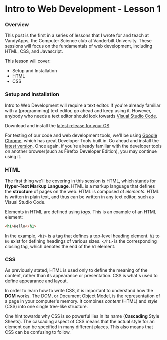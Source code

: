 # Intro to Web Development - Lesson 1
### Overview

This post is the first in a series of lessons that I wrote for and teach at VandyApps, the Computer Science club at Vanderbilt University. These sessions will focus on the fundamentals of web development, including HTML, CSS, and Javascript.

This lesson will cover:

  - Setup and Installation
  - HTML
  - CSS

### Setup and Installation

Intro to Web Development will require a text editor. If you're already familiar with a (programming) text editor, go ahead and keep using it. However, anybody who needs a text editor should look towards [Visual Studio Code](https://code.visualstudio.com/).

Download and install the [latest release for your OS](https://code.visualstudio.com/download).

For testing of our code and web development tools, we'll be using [Google Chrome](https://www.google.com/chrome/), which has great Developer Tools built in. Go ahead and install the [latest version](https://www.google.com/chrome/browser/desktop/index.html). Once again, if you're already familiar with the developer tools on another browser(such as Firefox Developer Edition), you may continue using it.

### HTML

The first thing we'll be covering in this session is HTML, which stands for **Hyper-Text Markup Language**. HTML is a markup language that defines the **structure** of pages on the web. HTML is composed of *elements*. HTML is written in plain text, and thus can be written in any text editor, such as Visual Studio Code.

Elements in HTML are defined using *tags*. This is an example of an HTML element:
```html
<h1>Hello</h1>
```

In the example, `<h1>` is a tag that defines a top-level heading element. `h1` to `h6` exist for defining headings of various sizes. `</h1>` is the corresponding closing tag, which denotes the end of the `h1` element.

### CSS

As previously stated, HTML is used only to define the meaning of the content, rather than its appearance or presentation. CSS is what's used to define appearance and layout.

In order to learn how to write CSS, it is important to understand how the **DOM** works. The DOM, or Document Object Model, is the representation of a page in your computer's memory. It combines *content* (HTML) and *style* (CSS) into one single tree-like structure.

One hint towards why CSS is so powerful lies in its name (**Cascading** Style Sheets). The cascading aspect of CSS means that the actual style for an element can be specified in many different places. This also means that CSS can be confusing to follow.